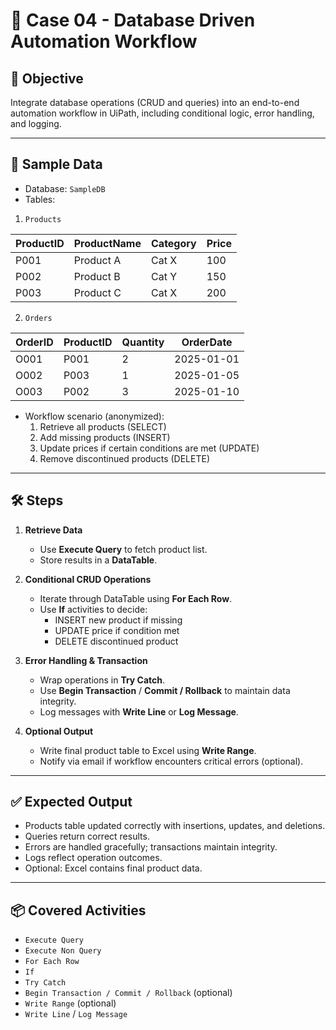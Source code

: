 # 📘 Case 04 - Database Driven Automation Workflow

## 🎯 Objective
Integrate database operations (CRUD and queries) into an end-to-end automation workflow in UiPath, including conditional logic, error handling, and logging.

---

## 📝 Sample Data
- Database: `SampleDB`  
- Tables:
  
1. `Products`
   
| ProductID | ProductName | Category | Price |
|-----------|------------|---------|-------|
| P001      | Product A  | Cat X   | 100   |
| P002      | Product B  | Cat Y   | 150   |
| P003      | Product C  | Cat X   | 200   |

2. `Orders`
   
| OrderID | ProductID | Quantity | OrderDate  |
|---------|-----------|---------|------------|
| O001    | P001      | 2       | 2025-01-01 |
| O002    | P003      | 1       | 2025-01-05 |
| O003    | P002      | 3       | 2025-01-10 |

- Workflow scenario (anonymized):
  1. Retrieve all products (SELECT)  
  2. Add missing products (INSERT)  
  3. Update prices if certain conditions are met (UPDATE)  
  4. Remove discontinued products (DELETE)

---

## 🛠️ Steps
1. **Retrieve Data**
   - Use **Execute Query** to fetch product list.  
   - Store results in a **DataTable**.  

2. **Conditional CRUD Operations**
   - Iterate through DataTable using **For Each Row**.  
   - Use **If** activities to decide:  
     - INSERT new product if missing  
     - UPDATE price if condition met  
     - DELETE discontinued product  

3. **Error Handling & Transaction**
   - Wrap operations in **Try Catch**.  
   - Use **Begin Transaction** / **Commit / Rollback** to maintain data integrity.  
   - Log messages with **Write Line** or **Log Message**.

4. **Optional Output**
   - Write final product table to Excel using **Write Range**.  
   - Notify via email if workflow encounters critical errors (optional).

---

## ✅ Expected Output
- Products table updated correctly with insertions, updates, and deletions.  
- Queries return correct results.  
- Errors are handled gracefully; transactions maintain integrity.  
- Logs reflect operation outcomes.  
- Optional: Excel contains final product data.

---

## 📦 Covered Activities
- `Execute Query`  
- `Execute Non Query`  
- `For Each Row`  
- `If`  
- `Try Catch`  
- `Begin Transaction / Commit / Rollback` (optional)  
- `Write Range` (optional)  
- `Write Line` / `Log Message`
